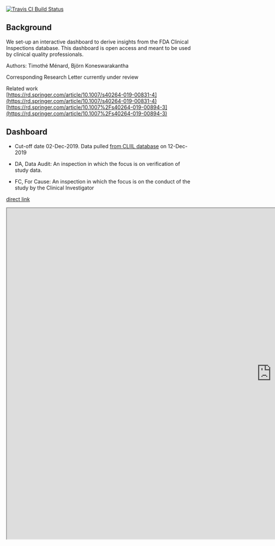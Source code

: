 [![Travis CI Build
Status](https://travis-ci.org/erblast/fda_inspections.svg?branch=master)](https://travis-ci.org/erblast/fda_inspections)


<style>
  .main-container {
    max-width: 1920px !important;
  }
</style>

## Background

We set-up an interactive dashboard to derive insights from the FDA Clinical Inspections database. This dashboard is open access and meant to be used by clinical quality professionals.  

Authors: Timothé Ménard, Björn Koneswarakantha

Corresponding Research Letter currently under review

Related work  
[https://rd.springer.com/article/10.1007/s40264-019-00831-4](https://rd.springer.com/article/10.1007/s40264-019-00831-4)  
[https://rd.springer.com/article/10.1007%2Fs40264-019-00894-3](https://rd.springer.com/article/10.1007%2Fs40264-019-00894-3)  

## Dashboard

- Cut-off date 02-Dec-2019. Data pulled [from CLIIL database](https://www.accessdata.fda.gov/scripts/cder/CLIIL/index.cfm) on 12-Dec-2019

- DA, Data Audit: An inspection in which the focus is on verification of study data.

- FC,  For Cause: An inspection in which the focus is on the conduct of the study by the Clinical Investigator

[direct link](https://public.tableau.com/views/dashboard_15762479003310/Dashboard2?:embed=y&:display_count=n&:origin=viz_share_link)


<iframe src="https://public.tableau.com/views/dashboard_15762479003310/Dashboard2?:display_count=y&:origin=viz_share_link?:embed=yes&:display_count=yes&:showVizHome=no" width = '1440' height = '900'></iframe>

